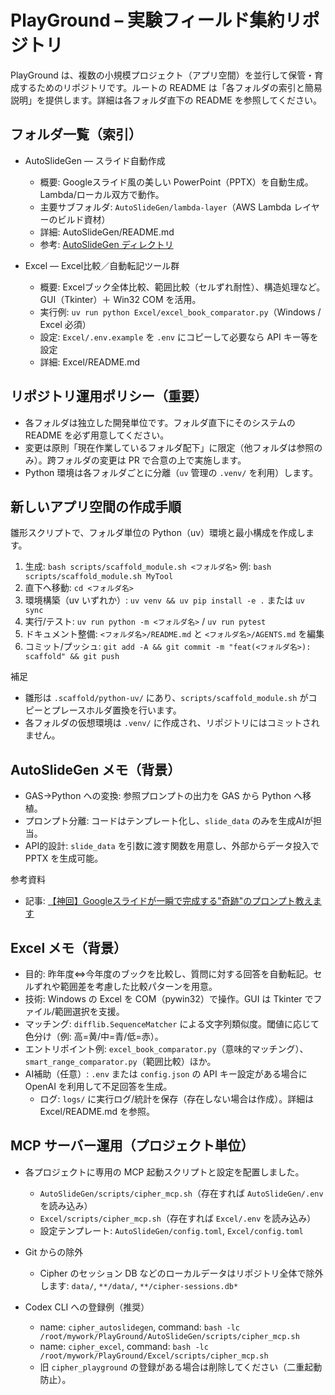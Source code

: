 # PlayGround – 実験フィールド集約リポジトリ

PlayGround は、複数の小規模プロジェクト（アプリ空間）を並行して保管・育成するためのリポジトリです。ルートの README は「各フォルダの索引と簡易説明」を提供します。詳細は各フォルダ直下の README を参照してください。

## フォルダ一覧（索引）
- AutoSlideGen — スライド自動作成
  - 概要: Googleスライド風の美しい PowerPoint（PPTX）を自動生成。Lambda/ローカル双方で動作。
  - 主要サブフォルダ: `AutoSlideGen/lambda-layer`（AWS Lambda レイヤーのビルド資材）
  - 詳細: AutoSlideGen/README.md
  - 参考: [AutoSlideGen ディレクトリ](https://github.com/tudoumono/PlayGround/tree/main/AutoSlideGen)

- Excel — Excel比較／自動転記ツール群
  - 概要: Excelブック全体比較、範囲比較（セルずれ耐性）、構造処理など。GUI（Tkinter）＋ Win32 COM を活用。
  - 実行例: `uv run python Excel/excel_book_comparator.py`（Windows / Excel 必須）
  - 設定: `Excel/.env.example` を `.env` にコピーして必要なら API キー等を設定
  - 詳細: Excel/README.md

## リポジトリ運用ポリシー（重要）
- 各フォルダは独立した開発単位です。フォルダ直下にそのシステムの README を必ず用意してください。
- 変更は原則「現在作業しているフォルダ配下」に限定（他フォルダは参照のみ）。跨フォルダの変更は PR で合意の上で実施します。
- Python 環境は各フォルダごとに分離（`uv` 管理の `.venv/` を利用）します。

## 新しいアプリ空間の作成手順
雛形スクリプトで、フォルダ単位の Python（uv）環境と最小構成を作成します。

1. 生成: `bash scripts/scaffold_module.sh <フォルダ名>` 例: `bash scripts/scaffold_module.sh MyTool`
2. 直下へ移動: `cd <フォルダ名>`
3. 環境構築（uv いずれか）: `uv venv && uv pip install -e .` または `uv sync`
4. 実行/テスト: `uv run python -m <フォルダ名>` / `uv run pytest`
5. ドキュメント整備: `<フォルダ名>/README.md` と `<フォルダ名>/AGENTS.md` を編集
6. コミット/プッシュ: `git add -A && git commit -m "feat(<フォルダ名>): scaffold" && git push`

補足
- 雛形は `.scaffold/python-uv/` にあり、`scripts/scaffold_module.sh` がコピーとプレースホルダ置換を行います。
- 各フォルダの仮想環境は `.venv/` に作成され、リポジトリにはコミットされません。

## AutoSlideGen メモ（背景）
- GAS→Python への変換: 参照プロンプトの出力を GAS から Python へ移植。
- プロンプト分離: コードはテンプレート化し、`slide_data` のみを生成AIが担当。
- API的設計: `slide_data` を引数に渡す関数を用意し、外部からデータ投入で PPTX を生成可能。
  
参考資料
- 記事: [【神回】Googleスライドが一瞬で完成する"奇跡"のプロンプト教えます](https://note.com/majin_108/n/n39235bcacbfc)

## Excel メモ（背景）
- 目的: 昨年度⇔今年度のブックを比較し、質問に対する回答を自動転記。セルずれや範囲差を考慮した比較パターンを用意。
- 技術: Windows の Excel を COM（pywin32）で操作。GUI は Tkinter でファイル/範囲選択を支援。
- マッチング: `difflib.SequenceMatcher` による文字列類似度。閾値に応じて色分け（例: 高=黄/中=青/低=赤）。
- エントリポイント例: `excel_book_comparator.py`（意味的マッチング）、`smart_range_comparator.py`（範囲比較）ほか。
- AI補助（任意）: `.env` または `config.json` の API キー設定がある場合に OpenAI を利用して不足回答を生成。
  - ログ: `logs/` に実行ログ/統計を保存（存在しない場合は作成）。詳細は Excel/README.md を参照。

## MCP サーバー運用（プロジェクト単位）
- 各プロジェクトに専用の MCP 起動スクリプトと設定を配置しました。
  - `AutoSlideGen/scripts/cipher_mcp.sh`（存在すれば `AutoSlideGen/.env` を読み込み）
  - `Excel/scripts/cipher_mcp.sh`（存在すれば `Excel/.env` を読み込み）
  - 設定テンプレート: `AutoSlideGen/config.toml`, `Excel/config.toml`

- Git からの除外
  - Cipher のセッション DB などのローカルデータはリポジトリ全体で除外します: `data/`, `**/data/`, `**/cipher-sessions.db*`

- Codex CLI への登録例（推奨）
  - name: `cipher_autoslidegen`, command: `bash -lc /root/mywork/PlayGround/AutoSlideGen/scripts/cipher_mcp.sh`
  - name: `cipher_excel`, command: `bash -lc /root/mywork/PlayGround/Excel/scripts/cipher_mcp.sh`
  - 旧 `cipher_playground` の登録がある場合は削除してください（二重起動防止）。
